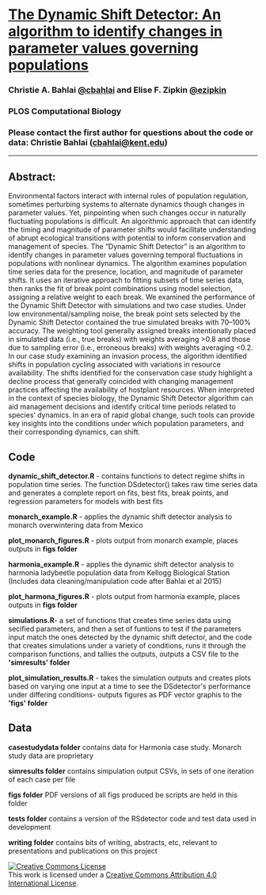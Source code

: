 # [The Dynamic Shift Detector: An algorithm to identify changes in parameter values governing populations](https://journals.plos.org/ploscompbiol/article?id=10.1371/journal.pcbi.1007542)

### Christie A. Bahlai [@cbahlai](https://github.com/cbahlai) and Elise F. Zipkin [@ezipkin](https://github.com/ezipkin)

### PLOS Computational Biology

### Please contact the first author for questions about the code or data: Christie Bahlai (cbahlai@kent.edu)
________________________________________________________________________________________________________________________________________
## Abstract:
Environmental factors interact with internal rules of population regulation, sometimes perturbing systems to alternate dynamics though changes in parameter values. Yet, pinpointing when such changes occur in naturally fluctuating populations is difficult. An algorithmic approach that can identify the timing and magnitude of parameter shifts would facilitate understanding of abrupt ecological transitions with potential to inform conservation and management of species. The “Dynamic Shift Detector” is an algorithm to identify changes in parameter values governing temporal fluctuations in populations with nonlinear dynamics. The algorithm examines population time series data for the presence, location, and magnitude of parameter shifts. It uses an iterative approach to fitting subsets of time series data, then ranks the fit of break point combinations using model selection, assigning a relative weight to each break. We examined the performance of the Dynamic Shift Detector with simulations and two case studies. Under low environmental/sampling noise, the break point sets selected by the Dynamic Shift Detector contained the true simulated breaks with 70–100% accuracy. The weighting tool generally assigned breaks intentionally placed in simulated data (i.e., true breaks) with weights averaging >0.8 and those due to sampling error (i.e., erroneous breaks) with weights averaging <0.2. In our case study examining an invasion process, the algorithm identified shifts in population cycling associated with variations in resource availability. The shifts identified for the conservation case study highlight a decline process that generally coincided with changing management practices affecting the availability of hostplant resources. When interpreted in the context of species biology, the Dynamic Shift Detector algorithm can aid management decisions and identify critical time periods related to species’ dynamics. In an era of rapid global change, such tools can provide key insights into the conditions under which population parameters, and their corresponding dynamics, can shift.

## Code

**dynamic_shift_detector.R** - contains functions to detect regime shifts in population time series. The function DSdetector() takes raw time series data and generates a complete report on fits, best fits, break points, and regression parameters for models with best fits

**monarch_example.R** - applies the dynamic shift detector analysis to monarch overwintering data from Mexico

**plot_monarch_figures.R** - plots output from monarch example, places outputs in **figs folder**

**harmonia_example.R** - applies the dynamic shift detector analysis to harmonia ladybeetle population data from Kellogg Biological Station (Includes data cleaning/manipulation code after Bahlai et al 2015)

**plot_harmona_figures.R** - plots output from harmonia example, places outputs in **figs folder**

**simulations.R**- a set of functions that creates time series data using secified parameters, and then a set of funtions to test if the parameters input match the ones detected by the dynamic shift detector, and the code that creates simulations under a variety of conditions, runs it through the comparison functions, and tallies the outputs, outputs a CSV file to the **'simresults' folder**

**plot_simulation_results.R** - takes the simulation outputs and creates plots based on varying one input at a time to see the DSdetector's performance under differing conditions- outputs figures as PDF vector graphis to the **'figs' folder**

## Data

**casestudydata folder** contains data for Harmonia case study. Monarch study data are proprietary

**simresults folder** contains simpulation output CSVs, in sets of one iteration of each case per file

**figs folder** PDF versions of all figs produced be scripts are held in this folder

**tests folder** contains a version of the RSdetector code and test data used in development

**writing folder** contains bits of writing, abstracts, etc, relevant to presentations and publications on this project









<a rel="license" href="http://creativecommons.org/licenses/by/4.0/"><img alt="Creative Commons License" style="border-width:0" src="https://i.creativecommons.org/l/by/4.0/88x31.png" /></a><br />This work is licensed under a <a rel="license" href="http://creativecommons.org/licenses/by/4.0/">Creative Commons Attribution 4.0 International License</a>.
